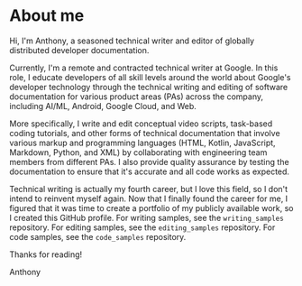# About me

Hi, I'm Anthony, a seasoned technical writer and editor of globally distributed developer documentation. 

Currently, I'm a remote and contracted technical writer at Google. In this role, I educate developers of all skill levels around the world about Google's developer technology through the technical writing and editing of software documentation for various product areas (PAs) across the company, including AI/ML, Android, Google Cloud, and Web. 

More specifically, I write and edit conceptual video scripts, task-based coding tutorials, and other forms of technical documentation that involve various markup and programming languages (HTML, Kotlin, JavaScript, Markdown, Python, and XML) by collaborating with engineering team members from different PAs. I also provide quality assurance by testing the documentation to ensure that it's accurate and all code works as expected. 

Technical writing is actually my fourth career, but I love this field, so I don't intend to reinvent myself again. Now that I finally found the career for me, I figured that it was time to create a portfolio of my publicly available work, so I created this GitHub profile. For writing samples, see the `writing_samples` repository. For editing samples, see the `editing_samples` repository. For code samples, see the `code_samples` repository.

Thanks for reading!

Anthony
